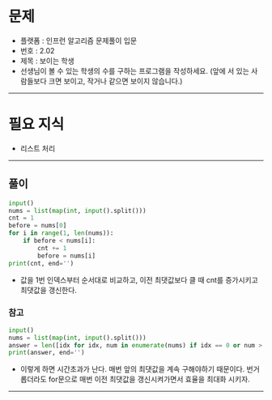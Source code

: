 # 문제
- 플랫폼 : 인프런 알고리즘 문제풀이 입문
- 번호 : 2.02
- 제목 : 보이는 학생
- 선생님이 볼 수 있는 학생의 수를 구하는 프로그램을 작성하세요. (앞에 서 있는 사람들보다 크면 보이고, 작거나 같으면 보이지 않습니다.)

---

# 필요 지식
- 리스트 처리

---

## 풀이
```python
input()
nums = list(map(int, input().split()))
cnt = 1
before = nums[0]
for i in range(1, len(nums)):
    if before < nums[i]:
        cnt += 1
        before = nums[i]
print(cnt, end='')
```
- 값을 1번 인덱스부터 순서대로 비교하고, 이전 최댓값보다 클 때 cnt를 증가시키고 최댓값을 갱신한다.

### 참고
```python
input()
nums = list(map(int, input().split()))
answer = len([idx for idx, num in enumerate(nums) if idx == 0 or num > max(nums[:idx])])
print(answer, end='')
```
- 이렇게 하면 시간초과가 난다. 매번 앞의 최댓값을 계속 구해야하기 때문이다.
번거롭더라도 for문으로 매번 이전 최댓값을 갱신시켜가면서 효율을 최대화 시키자.

---

